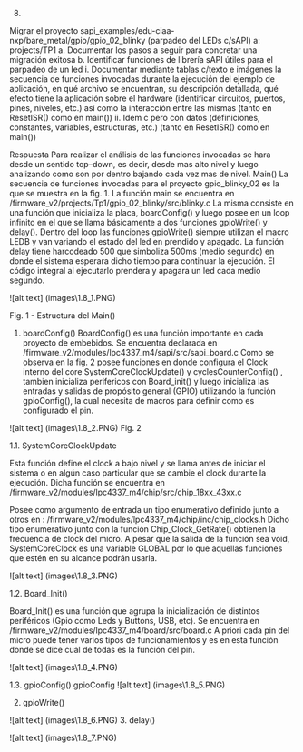 
8. 
Migrar el proyecto sapi_examples/edu-ciaa-nxp/bare_metal/gpio/gpio_02_blinky (parpadeo del LEDs c/sAPI) a: projects/TP1 
a. Documentar los pasos a seguir para concretar una migración exitosa 
b. Identificar funciones de librería sAPI útiles para el parpadeo de un led 
i. Documentar mediante tablas c/texto e imágenes la secuencia de funciones invocadas durante la ejecución del ejemplo de aplicación, en qué archivo se encuentran, su descripción detallada, qué efecto tiene la aplicación sobre el hardware (identificar circuitos, puertos, pines, niveles, etc.) así como la interacción entre las mismas (tanto en ResetISR() como en main()) 
ii. Idem c pero con datos (definiciones, constantes, variables, estructuras, etc.) (tanto en ResetISR() como en main())

Respuesta
Para realizar el análisis de las funciones invocadas se hara desde un sentido top–down, es decir, desde mas alto nivel y luego analizando como son por dentro bajando cada vez mas de nivel.
Main()
La secuencia de funciones invocadas para el proyecto gpio_blinky_02 es la que se muestra en la fig. 1. La función main se encuentra en 
/firmware_v2/projects/Tp1/gpio_02_blinky/src/blinky.c
 La misma consiste en una función que inicializa la placa, boardConfig() y luego posee en un loop infinito en el que se llama básicamente a dos funciones gpioWrite() y delay(). Dentro del loop las funciones gpioWrite() siempre utilizan el macro LEDB y van variando el estado del led en prendido y apagado. La función delay tiene harcodeado 500 que simboliza 500ms (medio segundo) en donde el sistema esperara dicho tiempo para continuar la ejecución. El código integral al ejecutarlo prendera y apagara un led cada medio segundo.
 
![alt text] (images\1.8_1.PNG)

Fig. 1 -  Estructura del Main()

1.	boardConfig()
BoardConfig() es una función importante en cada proyecto de embebidos. Se encuentra declarada  en
/firmware_v2/modules/lpc4337_m4/sapi/src/sapi_board.c
Como se observa en la fig. 2 posee funciones en donde configura el Clock interno del core SystemCoreClockUpdate() y cyclesCounterConfig() , tambien inicializa perifericos con Board_init() y luego inicializa las entradas y salidas de propósito general (GPIO) utilizando la función gpioConfig(), la cual necesita de macros para definir como es configurado el pin.
 
![alt text] (images\1.8_2.PNG)
Fig. 2 

1.1.	SystemCoreClockUpdate

Esta función define el clock a bajo nivel y se llama antes de iniciar el sistema o en algún caso particular que se cambie el clock durante la ejecución. Dicha función se encuentra en
 /firmware_v2/modules/lpc4337_m4/chip/src/chip_18xx_43xx.c

Posee como argumento de entrada un tipo enumerativo definido junto a otros en :
/firmware_v2/modules/lpc4337_m4/chip/inc/chip_clocks.h
Dicho tipo enumerativo junto con la función Chip_Clock_GetRate() obtienen la frecuencia de clock del micro.  A pesar que la salida de la función sea void, SystemCoreClock es una variable GLOBAL por lo que aquellas funciones que estén en su alcance podrán usarla.

![alt text] (images\1.8_3.PNG)

1.2.	Board_Init()

Board_Init() es una función que agrupa la inicialización de distintos periféricos (Gpio como Leds y Buttons, USB, etc). Se encuentra en
/firmware_v2/modules/lpc4337_m4/board/src/board.c
 A priori cada pin del micro puede tener varios tipos de funcionamientos y es en esta función donde se dice cual de todas es la función del pin.
 
![alt text] (images\1.8_4.PNG)

1.3.	gpioConfig()
gpioConfig
![alt text] (images\1.8_5.PNG)
 
2.	gpioWrite() 

![alt text] (images\1.8_6.PNG)
3.	delay()

![alt text] (images\1.8_7.PNG)

 
